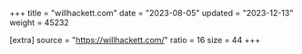 +++
title = "willhackett.com"
date = "2023-08-05"
updated = "2023-12-13"
weight = 45232

[extra]
source = "https://willhackett.com/"
ratio = 16
size = 44
+++
